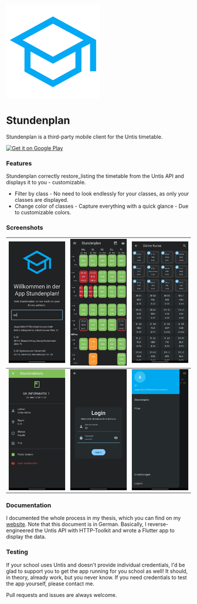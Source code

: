 <img src="https://raw.githubusercontent.com/Lasslos/your_schedule/main/assets/school_blue.png" alt="Icon" width="256">

# Stundenplan

Stundenplan is a third-party mobile client for the Untis timetable.

<a href="https://play.google.com/store/apps/details?id=eu.laslo_hauschild.your_schedule&utm_source=github&utm_campaign=badge"><img alt="Get it on Google Play" src="https://play.google.com/intl/en_us/badges/static/images/badges/en_badge_web_generic.png" height="80"/></a>

### Features

Stundenplan correctly restore_listing the timetable from the Untis API and displays it to you - customizable.

- Filter by class - No need to look endlessly for your classes, as only your classes are displayed.
- Change color of classes - Capture everything with a quick glance - Due to customizable colors.

### Screenshots

| <img src="https://raw.githubusercontent.com/Lasslos/your_schedule/main/assets/store_listing/screenshots/1.jpg" alt="Screenshot 1"> | <img src="https://raw.githubusercontent.com/Lasslos/your_schedule/main/assets/store_listing/screenshots/2.jpg" alt="Screenshot 2"> | <img src="https://raw.githubusercontent.com/Lasslos/your_schedule/main/assets/store_listing/screenshots/3.jpg" alt="Screenshot 3"> |
|------------------------------------------------------------------------------------------------------------------------------------|------------------------------------------------------------------------------------------------------------------------------------|------------------------------------------------------------------------------------------------------------------------------------|
| <img src="https://raw.githubusercontent.com/Lasslos/your_schedule/main/assets/store_listing/screenshots/4.jpg" alt="Screenshot 4"> | <img src="https://raw.githubusercontent.com/Lasslos/your_schedule/main/assets/store_listing/screenshots/5.jpg" alt="Screenshot 5"> | <img src="https://raw.githubusercontent.com/Lasslos/your_schedule/main/assets/store_listing/screenshots/6.jpg" alt="Screenshot 6"> |

### Documentation

I documented the whole process in my thesis, which you can find on
my [website](https://laslo-hauschild.eu/facharbeit/Facharbeit.pdf).
Note that this document is in German. Basically, I reverse-engineered the Untis API with HTTP-Toolkit and wrote a
Flutter app to display the data.

### Testing

If your school uses Untis and doesn't provide individual credentials, I'd be glad to support you to get the app running
for you school as well!
It should, in theory, already work, but you never know. If you need credentials to test the app yourself, please contact
me.

Pull requests and issues are always welcome.
